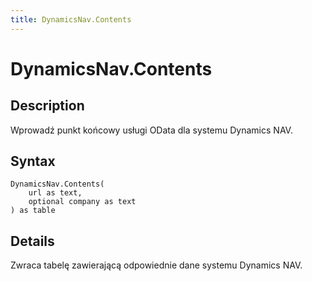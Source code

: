 ```yaml
---
title: DynamicsNav.Contents
---
```


# DynamicsNav.Contents


## Description

Wprowadź punkt końcowy usługi OData dla systemu Dynamics NAV.


## Syntax

```powerquery
DynamicsNav.Contents(
    url as text,
    optional company as text
) as table
```


## Details

Zwraca tabelę zawierającą odpowiednie dane systemu Dynamics NAV. 


